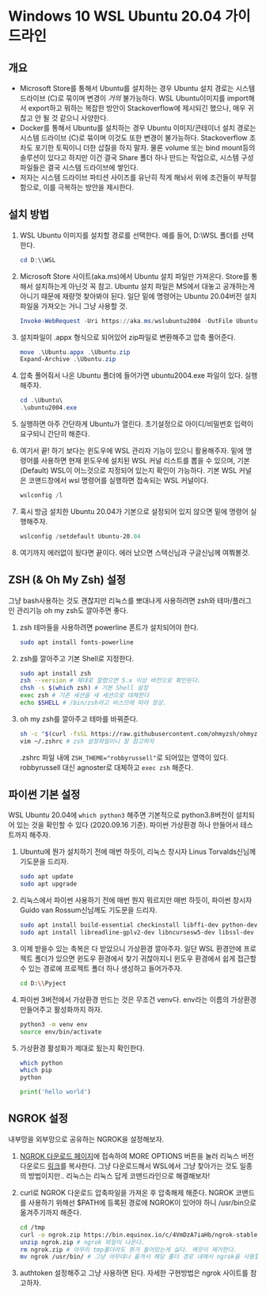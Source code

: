 # Windows 10 WSL Ubuntu 20.04 가이드라인

## 개요

- Microsoft Store를 통해서 Ubuntu를 설치하는 경우 Ubuntu 설치 경로는 시스템 드라이브 (C)로 묶이며 변경이 *거의* 불가능하다. WSL Ubuntu이미지를 import해서 export하고 뭐하는 복잡한 방안이 Stackoverflow에 제시되긴 했으나, 매우 귀찮고 안 될 것 같으니 사양한다.
- Docker를 통해서 Ubuntu를 설치하는 경우 Ubuntu 이미지/콘테이너 설치 경로는 시스템 드라이브 (C)로 묶이며 이것도 또한 변경이 불가능하다. Stackoverflow 조차도 포기한 토픽이니 더한 삽질을 하지 말자. 물론 volume 또는 bind mount등의 솔루션이 있다고 하지만 이건 결국 Share 폴더 하나 만드는 작업으로, 시스템 구성 파일들은 결국 시스템 드라이브에 쌓인다.
- 저자는 시스템 드라이브 파티션 사이즈를 유난히 작게 해놔서 위에 조건들이 부적절함으로, 이를 극복하는 방안을 제시한다.

## 설치 방법

1. WSL Ubuntu 이미지를 설치할 경로를 선택한다. 예를 들어, D:\\WSL 폴더를 선택한다.

   ```powershell
   cd D:\\WSL
   ```

2. Microsoft Store 사이트(aka.ms)에서 Ubuntu 설치 파일만 가져온다. Store를 통해서 설치하는게 아닌것 꼭 참고. Ubuntu 설치 파일은 MS에서 대놓고 공개하는게 아니기 때문에 재량껏 찾아봐야 된다. 일단 밑에 명령어는 Ubuntu 20.04버전 설치파일을 가져오는 거니 그냥 사용할 것.

   ```powershell
   Invoke-WebRequest -Uri https://aka.ms/wslubuntu2004 -OutFile Ubuntu.appx -UseBasicParsing
   ```

3. 설치파일이 .appx 형식으로 되어있어 zip파일로 변환해주고 압축 풀어준다.

   ```powershell
   move .\Ubuntu.appx .\Ubuntu.zip
   Expand-Archive .\Ubuntu.zip
   ```

4. 압축 풀어줘서 나온 Ubuntu 폴더에 들어가면 ubuntu2004.exe 파일이 있다. 실행해주자.

   ```powershell
   cd .\Ubuntu\
   .\ubuntu2004.exe
   ```

5. 실행하면 아주 간단하게 Ubuntu가 열린다. 초기설정으로 아이디/비밀번호 입력이 요구되니 간단히 해준다.

6. 여기서 끝! 하기 보다는 윈도우에 WSL 관리자 기능이 있으니 활용해주자. 밑에 명령어를 사용하면 현재 윈도우에 설치된 WSL 커널 리스트를 뽑을 수 있으며, 기본 (Default) WSL이 어느것으로 지정되어 있는지 확인이 가능하다. 기본 WSL 커널은 코맨드창에서 wsl 명령어를 실행하면 접속되는 WSL 커널이다.

   ```powershell
   wslconfig /l
   ```

7. 혹시 방금 설치한 Ubuntu 20.04가 기본으로 설정되어 있지 않으면 밑에 명령어 실행해주자.
   ```powershell
   wslconfig /setdefault Ubuntu-20.04
   ```

8. 여기까지 에러없이 됬다면 끝이다. 에러 났으면 스택신님과 구글신님께 여쭤볼것.

## ZSH (& Oh My Zsh) 설정

그냥 bash사용하는 것도 괜찮지만 리눅스를 뽀대나게 사용하려면 zsh와 테마/플러그인 관리기능 oh my zsh도 깔아주면 좋다.

1. zsh 테마들을 사용하려면 powerline 폰트가 설치되어야 한다.

   ```bash
   sudo apt install fonts-powerline
   ```

2. zsh를 깔아주고 기본 Shell로 지정한다.

   ```bash
   sudo apt install zsh
   zsh --version # 제대로 깔렸으면 5.x 이상 버전으로 확인된다.
   chsh -s $(which zsh) # 기본 Shell 설정
   exec zsh # 기존 세션을 새 세션으로 대체한다
   echo $SHELL # /bin/zsh라고 비스므래 떠야 정상.
   ```

3. oh my zsh를 깔아주고 테마를 바꿔준다.

   ```zsh
   sh -c "$(curl -fsSL https://raw.githubusercontent.com/ohmyzsh/ohmyzsh/master/tools/install.sh)"
   vim ~/.zshrc # zsh 설정파일이니 잘 참고하자
   ```
   .zshrc 파일 내에 `ZSH_THEME="robbyrussell"`로 되어있는 영역이 있다. robbyrussell 대신 agnoster로 대체하고 `exec zsh` 해준다.

## 파이썬 기본 설정

WSL Ubuntu 20.04에 `which python3` 해주면 기본적으로 python3.8버전이 설치되어 있는 것을 확인할 수 있다 (2020.09.16 기준). 파이썬 가상환경 하나 만들어서 테스트까지 해주자.

1. Ubuntu에 뭔가 설치하기 전에 매번 하듯이, 리눅스 창시자 Linus Torvalds신님께 기도문을 드리자.

   ```bash
   sudo apt update
   sudo apt upgrade
   ```

2. 리눅스에서 파이썬 사용하기 전에 매번 뭔지 뭐르지만 매번 하듯이, 파이썬 창시자 Guido van Rossum신님께도 기도문을 드리자.

   ```bash
   sudo apt install build-essential checkinstall libffi-dev python-dev
   sudo apt install libreadline-gplv2-dev libncursesw5-dev libssl-dev libsqlite3-dev tk-dev libgdbm-dev libc6-dev libbz2-dev
   ```

3. 이제 받을수 있는 축복은 다 받았으니 가상환경 깔아주자. 일단 WSL 환경안에 프로젝트 폴더가 있으면 윈도우 환경에서 찾기 귀찮아지니 윈도우 환경에서 쉽게 접근할 수 있는 경로에 프로젝트 폴더 하나 생성하고 들어가주자.

   ```bash
   cd D:\\Pyject
   ```

4. 파이썬 3버전에서 가상환경 만드는 것은 무조건 venv다. env라는 이름의 가상환경 만들어주고 활성화까지 하자.

   ```bash
   python3 -m venv env
   source env/bin/activate
   ```

5. 가상환경 활성화가 제대로 됬는지 확인한다.

   ```bash
   which python
   which pip
   python
   ```
   ```python
   print('hello world')
   ```

## NGROK 설정

내부망을 외부망으로 공유하는 NGROK을 설정해보자.

1. [NGROK 다운로드 페이지](https://ngrok.com/download)에 접속하여 MORE OPTIONS 버튼을 눌러 리눅스 버전 다운로드 [링크](https://bin.equinox.io/c/4VmDzA7iaHb/ngrok-stable-linux-amd64.zip)를 복사한다. 그냥 다운로드해서 WSL에서 그냥 찾아가는 것도 일종의 방법이지만.. 리눅스는 리눅스 답게 코맨드라인으로 해결해보자!

2. curl로 NGROK 다운로드 압축파일을 가져온 후 압축해제 해준다. NGROK 코맨드를 사용하기 위해선 $PATH에 등록된 경로에 NGROK이 있어야 하니 /usr/bin으로 옮겨주기까지 해준다.

   ```bash
   cd /tmp
   curl -o ngrok.zip https://bin.equinox.io/c/4VmDzA7iaHb/ngrok-stable-linux-amd64.zip
   unzip ngrok.zip # ngrok 파일이 나온다.
   rm ngrok.zip # 아무리 tmp폴더라도 뭔가 들어있는게 싫다. 깨끗이 제거한다.
   mv ngrok /usr/bin/ # 그냥 아무대나 옮겨서 해당 폴더 경로 내에서 ngrok을 사용할 수도 있지만.. 개발자는 편리성을 추구한다.
   ```

3. authtoken 설정해주고 그냥 사용하면 된다. 자세한 구현방법은 ngrok 사이트를 참고하자.
